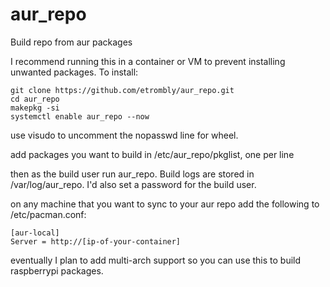 # aur_repo
Build repo from aur packages

I recommend running this in a container or VM to prevent installing unwanted packages. To install:

```
git clone https://github.com/etrombly/aur_repo.git
cd aur_repo
makepkg -si
systemctl enable aur_repo --now
```

use visudo to uncomment the nopasswd line for wheel.

add packages you want to build in /etc/aur_repo/pkglist, one per line

then as the build user run aur_repo. Build logs are stored in /var/log/aur_repo. I'd also set a password for the build user.

on any machine that you want to sync to your aur repo add the following to /etc/pacman.conf:
```
[aur-local]
Server = http://[ip-of-your-container]
```

eventually I plan to add multi-arch support so you can use this to build raspberrypi packages.
